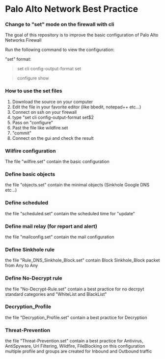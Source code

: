 # Palo Alto Network Best Practice

### Change to "set" mode on the firewall with cli

The goal of this repository is to improve the basic configuration of Palo Alto Networks Firewall

Run the following command to view the configuration:

"set" format:
> set cli config-output-format set

> configure
> show 

### How to use the set files

1. Download the source on your computer
2. Edit the file in your favorite editor (like bbedit, notepad++ etc...)
3. Connect on ssh on your firewall 
4. type "set cli config-output-format set$2
5. Pass on "configure"
6. Past the file like wildfire.set
7. "commit" 
8. Connect on the gui and check the result 

### Wilfire configuration

The file "wilfire.set" contain the basic configuration

### Define basic objects

the file "objects.set" contain the minimal objects (Sinkhole Google DNS etc...)

### Define scheduled

the file "scheduled.set" contain the scheduled time for "update"


### Define mail relay (for report and alert)

the file "mailconfig.set" contain the mail configuration


### Define Sinkhole rule

the file "Rule_DNS_Sinkhole_Block.set" contain Block Sinkhole_Block packet from Any to Any


### Define No-Decrypt rule

the file "No-Decrypt-Rule.set" contain a best practice for no decrpyt standard categories and "WhiteList and BlackList" 

### Decryption_Profile

the file "Decryption_Profile.set" contain a best practice for Decryption 

### Threat-Prevention

the file "Threat-Prevention.set" contain a best practice for Antivirus, AntiSpyware, Url Filtering, Wildfire, FileBlocking on this
configuration multiple profile and groups are created for Inbound and Outbound traffic
